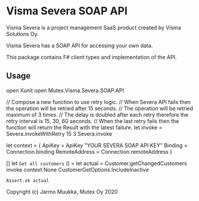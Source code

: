# Visma Severa SOAP API

Visma Severa is a project management SaaS product created by Visma Solutions Oy.

Visma Severa has a SOAP API for accessing your own data.

This package contains F# client types and implementation of the API.

## Usage

open Xunit
open Mutex.Visma.Severa.SOAP.API

// Compose a new function to use retry logic.
// When Severa API fails then the operation will be retried after 15 seconds.
// The operation will be retried maximum of 3 times.
// The delay is doubled after each retry therefore the retry interval is 15, 30, 60 seconds.
// When the last retry fails then the function will return the Result with the latest failure.
let invoke = Severa.invokeWithRetry 15 3 Severa.invoke

let context =
    {
        ApiKey = ApiKey "YOUR SEVERA SOAP API KEY"
        Binding = Connection.binding
        RemoteAddress = Connection.remoteAddress
    }

[<Fact>]
let ``Get all customers`` () =
    let actual = Customer.getChangedCustomers invoke context None CustomerGetOptions.IncludeInactive

    Assert.ok actual

Copyright (c) Jarmo Muukka, Mutex Oy 2020

